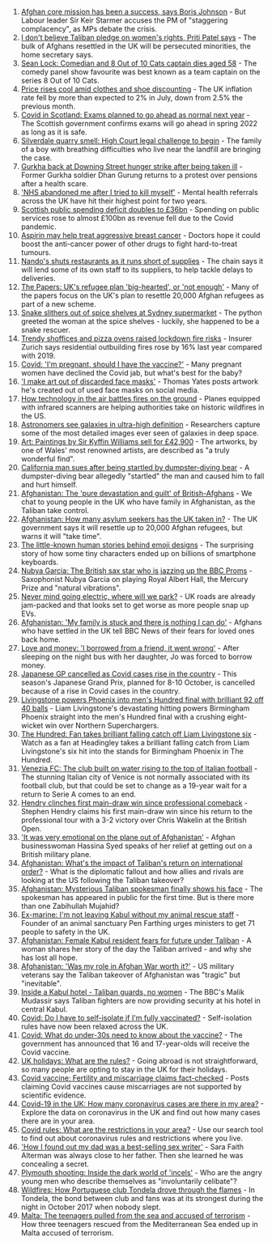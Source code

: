 1. [Afghan core mission has been a success, says Boris Johnson](https://www.bbc.co.uk/news/uk-politics-58254794) - But Labour leader Sir Keir Starmer accuses the PM of "staggering complacency", as MPs debate the crisis.
2. [I don't believe Taliban pledge on women's rights, Priti Patel says](https://www.bbc.co.uk/news/uk-58250211) - The bulk of Afghans resettled in the UK will be persecuted minorities, the home secretary says.
3. [Sean Lock: Comedian and 8 Out of 10 Cats captain dies aged 58](https://www.bbc.co.uk/news/entertainment-arts-58254859) - The comedy panel show favourite was best known as a team captain on the series 8 Out of 10 Cats.
4. [Price rises cool amid clothes and shoe discounting](https://www.bbc.co.uk/news/uk-58254000) - The UK inflation rate fell by more than expected to 2% in July, down from 2.5% the previous month.
5. [Covid in Scotland: Exams planned to go ahead as normal next year](https://www.bbc.co.uk/news/uk-scotland-58254324) - The Scottish government confirms exams will go ahead in spring 2022 as long as it is safe.
6. [Silverdale quarry smell: High Court legal challenge to begin](https://www.bbc.co.uk/news/uk-england-stoke-staffordshire-58245841) - The family of a boy with breathing difficulties who live near the landfill are bringing the case.
7. [Gurkha back at Downing Street hunger strike after being taken ill](https://www.bbc.co.uk/news/uk-england-hampshire-58254634) - Former Gurkha soldier Dhan Gurung returns to a protest over pensions after a health scare.
8. ['NHS abandoned me after I tried to kill myself'](https://www.bbc.co.uk/news/uk-58085428) - Mental health referrals across the UK have hit their highest point for two years.
9. [Scottish public spending deficit doubles to £36bn](https://www.bbc.co.uk/news/uk-scotland-58256028) - Spending on public services rose to almost £100bn as revenue fell due to the Covid pandemic.
10. [Aspirin may help treat aggressive breast cancer](https://www.bbc.co.uk/news/health-58229082) - Doctors hope it could boost the anti-cancer power of other drugs to fight hard-to-treat tumours.
11. [Nando's shuts restaurants as it runs short of supplies](https://www.bbc.co.uk/news/business-58249337) - The chain says it will lend some of its own staff to its suppliers, to help tackle delays to deliveries.
12. [The Papers: UK's refugee plan 'big-hearted', or 'not enough'](https://www.bbc.co.uk/news/blogs-the-papers-58252294) - Many of the papers focus on the UK's plan to resettle 20,000 Afghan refugees as part of a new scheme.
13. [Snake slithers out of spice shelves at Sydney supermarket](https://www.bbc.co.uk/news/world-australia-58253378) - The python greeted the woman at the spice shelves - luckily, she happened to be a snake rescuer.
14. [Trendy shoffices and pizza ovens raised lockdown fire risks](https://www.bbc.co.uk/news/business-58245846) - Insurer Zurich says residential outbuilding fires rose by 16% last year compared with 2019.
15. [Covid: 'I'm pregnant, should I have the vaccine?'](https://www.bbc.co.uk/news/uk-england-london-58089039) - Many pregnant women have declined the Covid jab, but what's best for the baby?
16. ['I make art out of discarded face masks'](https://www.bbc.co.uk/news/uk-england-nottinghamshire-58187835) - Thomas Yates posts artwork he's created out of used face masks on social media.
17. [How technology in the air battles fires on the ground](https://www.bbc.co.uk/news/world-us-canada-58248261) - Planes equipped with infrared scanners are helping authorities take on historic wildfires in the US.
18. [Astronomers see galaxies in ultra-high definition](https://www.bbc.co.uk/news/science-environment-57998940) - Researchers capture some of the most detailed images ever seen of galaxies in deep space.
19. [Art: Paintings by Sir Kyffin Williams sell for £42,900](https://www.bbc.co.uk/news/uk-wales-58243611) - The artworks, by one of Wales' most renowned artists, are described as "a truly wonderful find".
20. [California man sues after being startled by dumpster-diving bear](https://www.bbc.co.uk/news/world-us-canada-58250366) - A dumpster-diving bear allegedly "startled" the man and caused him to fall and hurt himself.
21. [Afghanistan: The 'pure devastation and guilt' of British-Afghans](https://www.bbc.co.uk/news/newsbeat-58242443) - We chat to young people in the UK who have family in Afghanistan, as the Taliban take control.
22. [Afghanistan: How many asylum seekers has the UK taken in?](https://www.bbc.co.uk/news/uk-58245684) - The UK government says it will resettle up to 20,000 Afghan refugees, but warns it will "take time".
23. [The little-known human stories behind emoji designs](https://www.bbc.co.uk/news/technology-58180556) - The surprising story of how some tiny characters ended up on billions of smartphone keyboards.
24. [Nubya Garcia: The British sax star who is jazzing up the BBC Proms](https://www.bbc.co.uk/news/entertainment-arts-58112962) - Saxophonist Nubya Garcia on playing Royal Albert Hall, the Mercury Prize and "natural vibrations".
25. [Never mind going electric, where will we park?](https://www.bbc.co.uk/news/business-56748346) - UK roads are already jam-packed and that looks set to get worse as more people snap up EVs.
26. [Afghanistan: 'My family is stuck and there is nothing I can do'](https://www.bbc.co.uk/news/uk-58233043) - Afghans who have settled in the UK tell BBC News of their fears for loved ones back home.
27. [Love and money: 'I borrowed from a friend, it went wrong'](https://www.bbc.co.uk/news/business-57824096) - After sleeping on the night bus with her daughter, Jo was forced to borrow money.
28. [Japanese GP cancelled as Covid cases rise in the country](https://www.bbc.co.uk/sport/formula1/58244344) - This season's Japanese Grand Prix, planned for 8-10 October, is cancelled because of a rise in Covid cases in the country.
29. [Livingstone powers Phoenix into men's Hundred final with brilliant 92 off 40 balls](https://www.bbc.co.uk/sport/cricket/58250735) - Liam Livingstone's devastating hitting powers Birmingham Phoenix straight into the men's Hundred final with a crushing eight-wicket win over Northern Superchargers.
30. [The Hundred: Fan takes brilliant falling catch off Liam Livingstone six](https://www.bbc.co.uk/sport/av/cricket/58249596) - Watch as a fan at Headingley takes a brilliant falling catch from Liam Livingstone's six hit into the stands for Birmingham Phoenix in The Hundred.
31. [Venezia FC: The club built on water rising to the top of Italian football](https://www.bbc.co.uk/sport/football/57969205) - The stunning Italian city of Venice is not normally associated with its football club, but that could be set to change as a 19-year wait for a return to Serie A comes to an end.
32. [Hendry clinches first main-draw win since professional comeback](https://www.bbc.co.uk/sport/snooker/58249638) - Stephen Hendry claims his first main-draw win since his return to the professional tour with a 3-2 victory over Chris Wakelin at the British Open.
33. ['It was very emotional on the plane out of Afghanistan'](https://www.bbc.co.uk/news/uk-58256816) - Afghan businesswoman Hassina Syed speaks of her relief at getting out on a British military plane.
34. [Afghanistan: What's the impact of Taliban's return on international order?](https://www.bbc.co.uk/news/world-us-canada-58248864) - What is the diplomatic fallout and how allies and rivals are looking at the US following the Taliban takeover?
35. [Afghanistan: Mysterious Taliban spokesman finally shows his face](https://www.bbc.co.uk/news/world-asia-58250607) - The spokesman has appeared in public for the first time. But is there more than one Zabihullah Mujahid?
36. [Ex-marine: I'm not leaving Kabul without my animal rescue staff](https://www.bbc.co.uk/news/uk-58240838) - Founder of an animal sanctuary Pen Farthing urges ministers to get 71 people to safety in the UK.
37. [Afghanistan: Female Kabul resident fears for future under Taliban](https://www.bbc.co.uk/news/world-asia-58252014) - A woman shares her story of the day the Taliban arrived - and why she has lost all hope.
38. [Afghanistan: 'Was my role in Afghan War worth it?'](https://www.bbc.co.uk/news/world-us-canada-58247092) - US military veterans say the Taliban takeover of Afghanistan was "tragic" but "inevitable".
39. [Inside a Kabul hotel - Taliban guards, no women](https://www.bbc.co.uk/news/world-asia-58243134) - The BBC's Malik Mudassir says Taliban fighters are now providing security at his hotel in central Kabul.
40. [Covid: Do I have to self-isolate if I'm fully vaccinated?](https://www.bbc.co.uk/news/explainers-54239922) - Self-isolation rules have now been relaxed across the UK.
41. [Covid: What do under-30s need to know about the vaccine?](https://www.bbc.co.uk/news/health-57273875) - The government has announced that 16 and 17-year-olds will receive the Covid vaccine.
42. [UK holidays: What are the rules?](https://www.bbc.co.uk/news/explainers-52646738) - Going abroad is not straightforward, so many people are opting to stay in the UK for their holidays.
43. [Covid vaccine: Fertility and miscarriage claims fact-checked](https://www.bbc.co.uk/news/health-57552527) - Posts claiming Covid vaccines cause miscarriages are not supported by scientific evidence.
44. [Covid-19 in the UK: How many coronavirus cases are there in my area?](https://www.bbc.co.uk/news/uk-51768274) - Explore the data on coronavirus in the UK and find out how many cases there are in your area.
45. [Covid rules: What are the restrictions in your area?](https://www.bbc.co.uk/news/uk-54373904) - Use our search tool to find out about coronavirus rules and restrictions where you live.
46. ['How I found out my dad was a best-selling sex writer'](https://www.bbc.co.uk/news/stories-58171940) - Sara Faith Alterman was always close to her father. Then she learned he was concealing a secret.
47. [Plymouth shooting: Inside the dark world of 'incels'](https://www.bbc.co.uk/news/blogs-trending-44053828) - Who are the angry young men who describe themselves as "involuntarily celibate"?
48. [Wildfires: How Portuguese club Tondela drove through the flames](https://www.bbc.co.uk/sport/football/58101546) - In Tondela, the bond between club and fans was at its strongest during the night in October 2017 when nobody slept.
49. [Malta: The teenagers pulled from the sea and accused of terrorism](https://www.bbc.co.uk/news/world-57988934) - How three teenagers rescued from the Mediterranean Sea ended up in Malta accused of terrorism.
